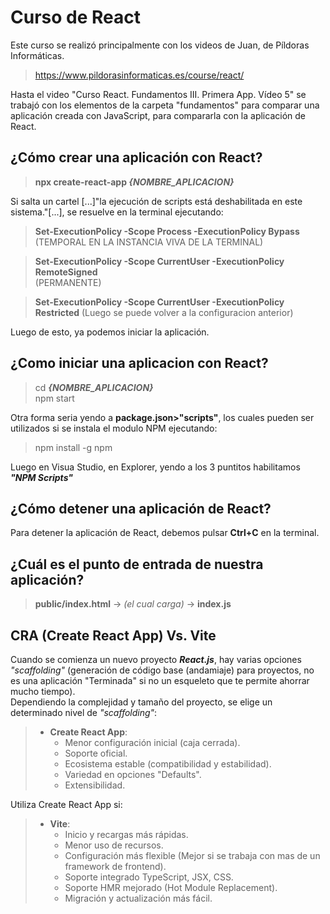 # Curso de React
Este curso se realizó principalmente con los videos de Juan, de Píldoras Informáticas.
>https://www.pildorasinformaticas.es/course/react/

Hasta el video "Curso React. Fundamentos III. Primera App. Vídeo 5" se trabajó con los elementos de la carpeta "fundamentos" para comparar una aplicación creada con JavaScript, para compararla con la aplicación de React.

## ¿Cómo crear una aplicación con React?
>**npx create-react-app _{NOMBRE_APLICACION}_** 

Si salta un cartel [...]"la ejecución de scripts está deshabilitada en este sistema."[...], se resuelve en la terminal ejecutando:
>**Set-ExecutionPolicy -Scope Process -ExecutionPolicy Bypass**  
(TEMPORAL EN LA INSTANCIA VIVA DE LA TERMINAL)  

>**Set-ExecutionPolicy -Scope CurrentUser -ExecutionPolicy RemoteSigned**  
(PERMANENTE)

>**Set-ExecutionPolicy -Scope CurrentUser -ExecutionPolicy Restricted** (Luego se puede volver a la configuracion anterior)

Luego de esto, ya podemos iniciar la aplicación.
## ¿Como iniciar una aplicacion con React?
>cd **_{NOMBRE_APLICACION}_**  
>npm start

Otra forma seria yendo a **package.json>"scripts"**, los cuales pueden ser utilizados si se instala el modulo NPM ejecutando:
>npm install -g npm

Luego en Visua Studio, en Explorer, yendo a los 3 puntitos habilitamos **_"NPM Scripts"_**
## ¿Cómo detener una aplicación de React?
Para detener la aplicación de React, debemos pulsar **Ctrl+C** en la terminal.
## ¿Cuál es el punto de entrada de nuestra aplicación?
>**public/index.html** -> _(el cual carga)_ -> **index.js**

## CRA (Create React App) Vs. Vite
Cuando se comienza un nuevo proyecto **_React.js_**, hay varias opciones _"scaffolding"_ (generación de código base (andamiaje) para proyectos, no es una aplicación "Terminada" si no un esqueleto que te permite ahorrar mucho tiempo).  
Dependiendo la complejidad y tamaño del proyecto, se elige un determinado nivel de _"scaffolding"_:
>- **Create React App**:  
>   - Menor configuración inicial (caja cerrada).
>   - Soporte oficial.
>   - Ecosistema estable (compatibilidad y estabilidad).
>   - Variedad en opciones "Defaults".
>   - Extensibilidad.

Utiliza Create React App si:

>- **Vite**:  
>   - Inicio y recargas más rápidas.
>   - Menor uso de recursos.
>   - Configuración más flexible (Mejor si se trabaja con mas de un framework de frontend).
>   - Soporte integrado TypeScript, JSX, CSS.
>   - Soporte HMR mejorado (Hot Module Replacement).
>   - Migración y actualización más fácil.

